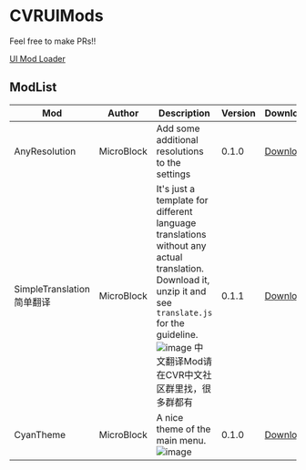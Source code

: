 # CVRUIMods

Feel free to make PRs!!

[UI Mod Loader](https://github.com/MicroCBer/CVRUIModLoader)

## ModList

| Mod | Author | Description | Version | Download | License |
| -- | -- | -- | -- | -- | -- |
| AnyResolution | MicroBlock | Add some additional resolutions to the settings | 0.1.0 | [Download](https://github.com/MicroCBer/CVRUIMods/raw/main/AnyResolution.uimod) | GPL3.0 |
| SimpleTranslation 简单翻译 | MicroBlock  | It's just a template for different language translations without any actual translation. Download it, unzip it and see `translate.js` for the guideline. ![image](https://user-images.githubusercontent.com/66859419/182038055-15789e9f-6d2c-490c-be31-53bad4f40e6f.png) 中文翻译Mod请在CVR中文社区群里找，很多群都有 | 0.1.1 | [Download](https://github.com/MicroCBer/CVRUIMods/raw/main/SimpleTranslation.uimod) | GPL3.0 |
| CyanTheme | MicroBlock | A nice theme of the main menu. ![image](https://user-images.githubusercontent.com/66859419/182038025-09a152f6-d57d-4432-8202-09fa4311e76b.png) | 0.1.0 | [Download](https://github.com/MicroCBer/CVRUIMods/raw/main/CyanTheme.uimod) | GPL3.0 |


